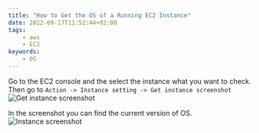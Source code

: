 ```yaml
---
title: "How to Get the OS of a Running EC2 Instance"
date: 2022-09-17T11:52:44+02:00
tags:
    - aws
    - EC2
keywords:
    - OS
---
```


Go to the EC2 console and the select the instance what you want to check.
Then go to `Action -> Instance setting -> Get instance screenshot`
![Get instance screenshot](/get_instance_screenshot.png)

In the screenshot you can find the current version of OS.
![Instance screenshot](/instance_screenshot.png)
